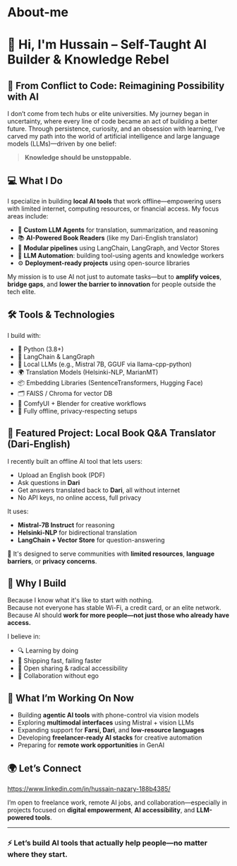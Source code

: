 # About-me
# 👋 Hi, I'm Hussain – Self-Taught AI Builder & Knowledge Rebel

## 🧠 From Conflict to Code: Reimagining Possibility with AI

I don’t come from tech hubs or elite universities. My journey began in uncertainty, where every line of code became an act of building a better future. Through persistence, curiosity, and an obsession with learning, I’ve carved my path into the world of artificial intelligence and large language models (LLMs)—driven by one belief:

> **Knowledge should be unstoppable.**

## 💻 What I Do

I specialize in building **local AI tools** that work offline—empowering users with limited internet, computing resources, or financial access. My focus areas include:

- 🔁 **Custom LLM Agents** for translation, summarization, and reasoning
- 📚 **AI-Powered Book Readers** (like my Dari-English translator)
- 🧩 **Modular pipelines** using LangChain, LangGraph, and Vector Stores
- 🧠 **LLM Automation**: building tool-using agents and knowledge workers
- ⚙️ **Deployment-ready projects** using open-source libraries

My mission is to use AI not just to automate tasks—but to **amplify voices**, **bridge gaps**, and **lower the barrier to innovation** for people outside the tech elite.

## 🛠️ Tools & Technologies

I build with:

- 🐍 Python (3.8+)
- 🧱 LangChain & LangGraph
- 🧠 Local LLMs (e.g., Mistral 7B, GGUF via llama-cpp-python)
- 🌍 Translation Models (Helsinki-NLP, MarianMT)
- 📦 Embedding Libraries (SentenceTransformers, Hugging Face)
- 🗂️ FAISS / Chroma for vector DB
- 🧩 ComfyUI + Blender for creative workflows
- 🔐 Fully offline, privacy-respecting setups

## 🧪 Featured Project: Local Book Q&A Translator (Dari-English)

I recently built an offline AI tool that lets users:

- Upload an English book (PDF)
- Ask questions in **Dari**
- Get answers translated back to **Dari**, all without internet
- No API keys, no online access, full privacy

It uses:
- **Mistral-7B Instruct** for reasoning
- **Helsinki-NLP** for bidirectional translation
- **LangChain + Vector Store** for question-answering

🚀 It's designed to serve communities with **limited resources**, **language barriers**, or **privacy concerns**.

## 🎯 Why I Build

Because I know what it's like to start with nothing.  
Because not everyone has stable Wi-Fi, a credit card, or an elite network.  
Because AI should **work for more people—not just those who already have access.**

I believe in:

- 🔍 Learning by doing  
- 🧪 Shipping fast, failing faster  
- 💬 Open sharing & radical accessibility  
- 🤝 Collaboration without ego

## 🧱 What I’m Working On Now

- Building **agentic AI tools** with phone-control via vision models
- Exploring **multimodal interfaces** using Mistral + vision LLMs
- Expanding support for **Farsi, Dari**, and **low-resource languages**
- Developing **freelancer-ready AI stacks** for creative automation
- Preparing for **remote work opportunities** in GenAI

## 🌍 Let’s Connect
https://www.linkedin.com/in/hussain-nazary-188b4385/

I’m open to freelance work, remote AI jobs, and collaboration—especially in projects focused on **digital empowerment**, **AI accessibility**, and **LLM-powered tools**.

---

### ⚡ Let’s build AI tools that actually help people—no matter where they start.

